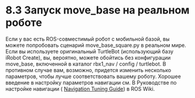 # 8.3 Запуск move\_base на реальном роботе

Если у вас есть ROS-совместимый робот с мобильной базой, вы можете попробовать сценарий move\_base\_square.py в реальном мире. Если вы используете оригинальный TurtleBot \(использующий базу iRobot Create\), вы, вероятно, можете обойтись без конфигурации move\_base, включенной в каталог rbx1\_nav / config / turtlebot. В противном случае вам, возможно, придется изменить несколько параметров, чтобы лучше соответствовать вашему роботу. Хорошее введение в настройку параметров навигации см. В Руководстве по настройке навигации                   \( [Navigation Tuning Guide](http://wiki.ros.org/navigation/Tutorials/Navigation%20Tuning%20Guide)\) в ROS Wiki.



